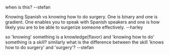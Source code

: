 when is this?
--stefan

Knowing Spanish vs knowing how to do surgery. One is binary and one is gradient. One enables you to speak with Spanish speakers and one is how likely you are to be able to surgerize someone effectively.
--harley

so 'knowing' something is a knowledge(flavor) and 'knowing how to do' something is a skill?
similarly what is the difference between the skill 'knows how to do surgery' and 'surgery'?
--stefan